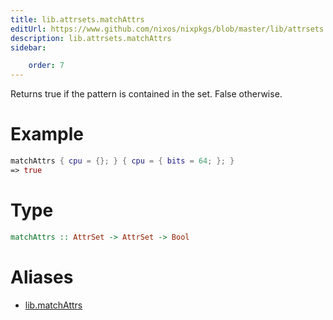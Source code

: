 ```yaml
---
title: lib.attrsets.matchAttrs
editUrl: https://www.github.com/nixos/nixpkgs/blob/master/lib/attrsets.nix#L1092C5
description: lib.attrsets.matchAttrs
sidebar:

    order: 7
---
```


Returns true if the pattern is contained in the set. False otherwise.

# Example

```nix
matchAttrs { cpu = {}; } { cpu = { bits = 64; }; }
=> true
```

# Type

```haskell
matchAttrs :: AttrSet -> AttrSet -> Bool
```


# Aliases

- [lib.matchAttrs](./reference/lib/lib-matchAttrs)


